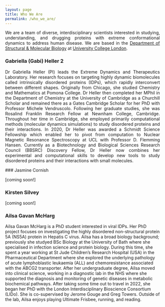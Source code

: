 ```yaml
---
layout: page
title: Who We Are
permalink: /who_we_are/
---
```

<div style="text-align: justify;">

We are a team of diverse, interdisciplinary scientists interested in studying, understanding, and drugging proteins with extreme conformational dynamics to address human disease. We are based in the [Department of Structural & Molecular Biology](https://www.ucl.ac.uk/biosciences/structural-and-molecular-biology) at [University College London](https://www.ucl.ac.uk).
</div>

### Gabriella (Gabi) Heller 2
<div style="text-align: justify;">

Dr Gabriella Heller (PI) leads the Extreme Dynamics and Therapeutics Laboratory. Her research focuses on targeting highly dynamic biomolecules called intrinsically disordered proteins (IDPs), which rapidly interconvert between different shapes. Originally from Chicago, she studied Chemistry and Mathematics at Pomona College. Dr Heller then completed her MPhil in the Department of Chemistry at the University of Cambridge as a Churchill Scholar and remained there as a Gates Cambridge Scholar for her PhD with Professor Michele Vendruscolo. Following her graduate studies, she was Rosalind Franklin Research Fellow at Newnham College, Cambridge. Throughout her time in Cambridge, she employed primarily computational methods (molecular dynamics simulations) to study disordered proteins and their interactions. In 2020, Dr Heller was awarded a Schmidt Science Fellowship which enabled her to pivot from computation to Nuclear Magnetic Resonance Spectroscopy at UCL with Professor D. Flemming Hansen. Currently as a Biotechnology and Biological Sciences Research Council (BBSRC) Discovery Fellow, Dr Heller now combines her experimental and computational skills to develop new tools to study disordered proteins and their interactions with small molecules.  
</div>
### Jasmine Cornish

[coming soon!]

### Kirsten Silvey

[coming soon!]

### Ailsa Gavan McHarg

Ailsa Gavan McHarg is a PhD student interested in viral IDPs. Her PhD project focuses on investigating the highly disordered non-structural protein 5A (NS5A) protein in Hepatis C virus. Ailsa has a broad biology background; previously she studyed BSc Biology at the University of Bath where she specialised in infection science and protein biology. During this time, she spent a year working at St Jude Children’s Research Hospital (USA) in the Pharmaceutical Department where she explored the underlying pathology of acute lymphoblastic leukaemia (ALL) and chemoresistance associated with the ABCG2 transporter. After her undergraduate degree, Ailsa moved into clinical science, working in a diagnostic lab in the NHS where she supported the diagnosis and monitoring of genetic diseases in metabolic biochemical pathways. After taking some time out to travel in 2022, she began her PhD with the London Interdisciplinary Bioscience Consortium (LIDo). She is co-supervised by Jerome Gouge and Greg Towers. Outside of the lab, Ailsa enjoys playing Ultimate Frisbee, running, and reading. 
